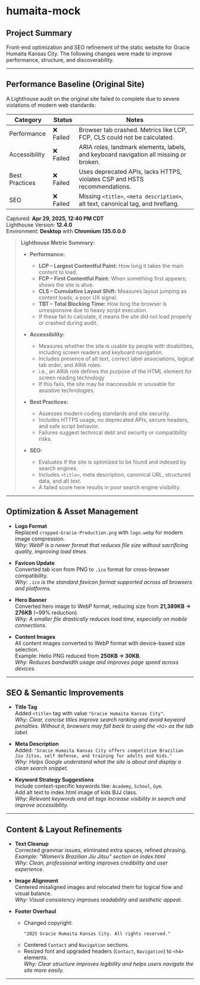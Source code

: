 # humaita-mock

## Project Summary  
Front-end optimization and SEO refinement of the static website for Gracie Humaita Kansas City. The following changes were made to improve performance, structure, and discoverability.

---

## Performance Baseline (Original Site)

A Lighthouse audit on the original site failed to complete due to severe violations of modern web standards:

| Category       | Status     | Notes                                                      |
|----------------|------------|------------------------------------------------------------|
| Performance    | ❌ Failed   | Browser tab crashed. Metrics like LCP, FCP, CLS could not be calculated. |
| Accessibility  | ❌ Failed   | ARIA roles, landmark elements, labels, and keyboard navigation all missing or broken. |
| Best Practices | ❌ Failed   | Uses deprecated APIs, lacks HTTPS, violates CSP and HSTS recommendations. |
| SEO            | ❌ Failed   | Missing `<title>`, `<meta description>`, alt text, canonical tag, and hreflang. |

Captured: **Apr 29, 2025, 12:40 PM CDT**  
Lighthouse Version: **12.4.0**  
Environment: **Desktop** with **Chromium 135.0.0.0**

> **Lighthouse Metric Summary:**
> - **Performance:**
>   - **LCP – Largest Contentful Paint:** How long it takes the main content to load.
>   - **FCP – First Contentful Paint:** When something first appears; shows the site is alive.
>   - **CLS – Cumulative Layout Shift:** Measures layout jumping as content loads; a poor UX signal.
>   - **TBT – Total Blocking Time:** How long the browser is unresponsive due to heavy script execution.
>   - If these fail to calculate, it means the site did not load properly or crashed during audit.
>
> - **Accessibility:**
>   - Measures whether the site is usable by people with disabilities, including screen readers and keyboard navigation.
>   - Includes presence of alt text, correct label associations, logical tab order, and ARIA roles.
>   - i.e., an ARIA role defines the purpose of the HTML element for screen reading technology
>   - If this fails, the site may be inaccessible or unusable for assistive technologies.
>
> - **Best Practices:**
>   - Assesses modern coding standards and site security.
>   - Includes HTTPS usage, no deprecated APIs, secure headers, and safe script behavior.
>   - Failures suggest technical debt and security or compatibility risks.
>
> - **SEO:**
>   - Evaluates if the site is optimized to be found and indexed by search engines.
>   - Includes `<title>`, meta description, canonical URL, structured data, and alt text.
>   - A failed score here results in poor search engine visibility.

---

## Optimization & Asset Management

- **Logo Format**  
  Replaced `cropped-Gracie-Production.png` with `logo.webp` for modern image compression.  
  _Why: WebP is a newer format that reduces file size without sacrificing quality, improving load times._

- **Favicon Update**  
  Converted tab icon from PNG to `.ico` format for cross-browser compatibility.  
  _Why: `.ico` is the standard favicon format supported across all browsers and platforms._

- **Hero Banner**  
  Converted hero image to WebP format, reducing size from **21,389KB → 276KB** (~99% reduction).  
  _Why: A smaller file drastically reduces load time, especially on mobile connections._

- **Content Images**  
  All content images converted to WebP format with device-based size selection.  
  Example: Helio PNG reduced from **250KB → 30KB**.  
  _Why: Reduces bandwidth usage and improves page speed across devices._

---

## SEO & Semantic Improvements

- **Title Tag**  
  Added `<title>` tag with value `"Gracie Humaita Kansas City"`.  
  _Why: Clear, concise titles improve search ranking and avoid keyword penalties. Without it, browsers may fall back to using the `<h1>` as the tab label._

- **Meta Description**  
  Added: `"Gracie Humaita Kansas City offers competitive Brazilian Jiu Jitsu, self defense, and training for adults and kids."`  
  _Why: Helps Google understand what the site is about and display a clean search snippet._

- **Keyword Strategy Suggestions**  
  Include context-specific keywords like: `Academy`, `School`, `Gym`.  
  Add alt text to index.html image of kids BJJ class.  
  _Why: Relevant keywords and alt tags increase visibility in search and improve accessibility._

---

## Content & Layout Refinements

- **Text Cleanup**  
  Corrected grammar issues, eliminated extra spaces, refined phrasing.  
  _Example: “Women’s Brazilian Jiu Jitsu” section on index.html_  
  _Why: Clean, professional writing improves credibility and user experience._

- **Image Alignment**  
  Centered misaligned images and relocated them for logical flow and visual balance.  
  _Why: Visual consistency improves readability and aesthetic appeal._

- **Footer Overhaul**  
  - Changed copyright:
    ```
    "2025 Gracie Humaita Kansas City. All rights reserved."
    ```
  - Centered `Contact` and `Navigation` sections.  
  - Resized font and upgraded headers (`Contact`, `Navigation`) to `<h4>` elements.  
  _Why: Clear structure improves legibility and helps users navigate the site more easily._

---

